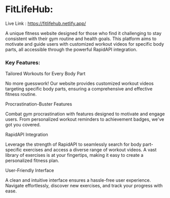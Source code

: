
# FitLifeHub: 

Live Link : https://fitlifehub.netlify.app/

A unique fitness website designed for those who find it challenging to stay consistent with their gym routine and health goals. This platform aims to motivate and guide users with customized workout videos for specific body parts, all accessible through the powerful RapidAPI integration.



### Key Features:

Tailored Workouts for Every Body Part

No more guesswork! Our website provides customized workout videos targeting specific body parts, ensuring a comprehensive and effective fitness routine.

Procrastination-Buster Features

Combat gym procrastination with features designed to motivate and engage users. From personalized workout reminders to achievement badges, we've got you covered.

RapidAPI Integration

Leverage the strength of RapidAPI to seamlessly search for body part-specific exercises and access a diverse range of workout videos. A vast library of exercises is at your fingertips, making it easy to create a personalized fitness plan.

User-Friendly Interface

A clean and intuitive interface ensures a hassle-free user experience. Navigate effortlessly, discover new exercises, and track your progress with ease.

